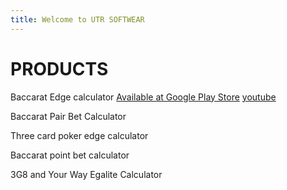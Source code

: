 ```yaml
---
title: Welcome to UTR SOFTWEAR
---
```

# PRODUCTS

Baccarat Edge calculator
[Available at Google Play Store](https://play.google.com/store/apps/details?id=com.fantasyx10000.pairbetindicator)
[youtube](https://youtu.be/0W1gpbg0EFc)

Baccarat Pair Bet Calculator

Three card poker edge calculator

Baccarat point bet calculator

3G8 and Your Way Egalite Calculator
